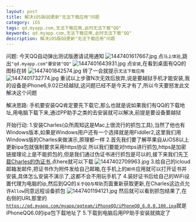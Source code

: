 ```yaml
---
layout: post
title: 解决iOS版QQ更新"无法下载应用"问题
category: iOS
tags: qd.myapp.com,无法下载应用,此时无法下载"QQ"
keywords: qd.myapp.com,无法下载应用,此时无法下载"QQ"
description: 解决iOS版QQ更新"无法下载应用"问题
---
```


问题:
今天QQ自动弹出测试版邀请试用通知
![][1]
点`马上体验`,跳出`"qd.myapp.com"要安装"QQ"`
![][2]
点`安装`,在看到桌面有QQ的图标在转
![][3]
转了一会就提示`无法下载应用`
![][4]
重试以上步骤N次无效后放弃,说是要越狱手机才能安装,我的设备是iPhone6,9.02已经越狱,这问题已经不是今天才有了,所以今天要怒发此文解决这个问题

解决思路:
手机要安装QQ肯定要先下载它,那么也就是说如果我们有QQ的下载地址,用电脑下载下来,通过PP助手之类的去安装就可以解决,前提是要设备要越狱

开始行动:
1.安装Charles(众所周知这是Mac上很流行的抓包工具),当然了他也有Windows版本,如果是Windows用户还有一个选择就是用Fiddler2,这里我们用Windows版的Charles来做演示,原理都一样
2.首先我们要了解苹果自从iOS8以上更新ipa包就强制要求采用https协议
所以我们要能对https进行抓包,https是加密链接理论上是不能抓包的,但是我们通过伪证书进行抓包是可以的,接下来我们先[下载Charles的伪证书](http://www.charlesproxy.com/documentation/additional/legacy-ssl-proxying/),点here就可以下载
![][5]
3.给自己的icloud邮箱发邮件,把证书作为附件发给自己邮箱,在手机上的`邮件`应用就可以打开证书并安装,具体怎么安装不演示了,这都不会不用玩手机了
4.装好证书后给自己的WiFi设置代理为电脑的ip,然后到QQ的`关于QQ与帮助`页面重新获取更新,在Charles这边点允许`Allow`同意远程设备抓包
![][6]
然后就可以看到抓包结果了,在右侧的URL那里的[`https://qd.myapp.com/myapp/qqteam/iPhoneQQ/iPhoneQQ_6.0.0.100.ipa`](https://qd.myapp.com/myapp/qqteam/iPhoneQQ/iPhoneQQ_6.0.0.100.ipa)就是iPhoneQQ6.0的ipa包下载地址了
5.下载到电脑后用PP助手安装就搞定了

  [1]: /assets/images/iOS-QQ-Update-Fail/1447401617667.jpg "1447401617667.jpg"
  [2]: /assets/images/iOS-QQ-Update-Fail/1447401643931.jpg "1447401643931.jpg"
  [3]: /assets/images/iOS-QQ-Update-Fail/1447401842574.jpg "1447401842574.jpg"
  [4]: /assets/images/iOS-QQ-Update-Fail/1447401732774.jpg "1447401732774.jpg"
  [5]: /assets/images/iOS-QQ-Update-Fail/1447402709963.jpg "1447402709963.jpg"
  [6]: /assets/images/iOS-QQ-Update-Fail/1447401194121.jpg "1447401194121.jpg"
